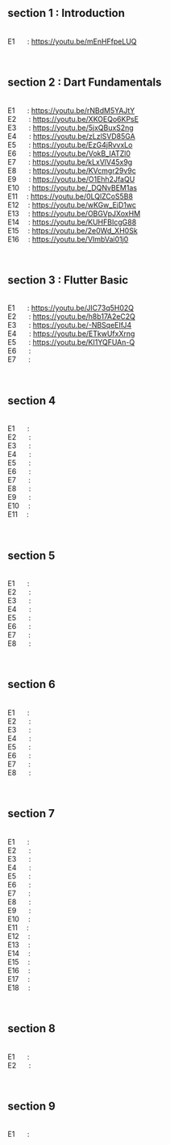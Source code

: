 ## section 1 : Introduction
<br/> E1    &ensp;&emsp;: https://youtu.be/mEnHFfpeLUQ 

&emsp;
## section 2 : Dart Fundamentals
<br/> E1    &ensp;&emsp;: https://youtu.be/rNBdM5YAJtY
<br/> E2    &ensp;&emsp;: https://youtu.be/XKOEQo6KPsE
<br/> E3    &ensp;&emsp;: https://youtu.be/5jxQBuxS2ng
<br/> E4    &ensp;&emsp;: https://youtu.be/zLzlSVD85GA
<br/> E5    &ensp;&emsp;: https://youtu.be/EzG4jRvvxLo
<br/> E6    &ensp;&emsp;: https://youtu.be/VokB_IATZl0
<br/> E7    &ensp;&emsp;: https://youtu.be/kLxVlV45x9g
<br/> E8    &ensp;&emsp;: https://youtu.be/KVcmgr29v9c
<br/> E9    &ensp;&emsp;: https://youtu.be/O1Ehh2JfaQU
<br/> E10   &emsp;: https://youtu.be/_DQNvBEM1as
<br/> E11   &emsp;: https://youtu.be/0LQlZCoS5B8
<br/> E12   &emsp;: https://youtu.be/wKGw_EjD1wc
<br/> E13   &emsp;: https://youtu.be/OBGVpJXoxHM
<br/> E14   &emsp;: https://youtu.be/KUHFBIcgG88
<br/> E15   &emsp;: https://youtu.be/2e0Wd_XH0Sk
<br/> E16   &emsp;: https://youtu.be/VImbVai01j0

&emsp;
## section 3 : Flutter Basic
<br/> E1    &ensp;&emsp;: https://youtu.be/JIC73q5H02Q
<br/> E2    &ensp;&emsp;: https://youtu.be/h8b17A2eC2Q
<br/> E3    &ensp;&emsp;: https://youtu.be/-NBSqeEIfJ4
<br/> E4    &ensp;&emsp;: https://youtu.be/ETkwUfxXrng
<br/> E5    &ensp;&emsp;: https://youtu.be/KI1YQFUAn-Q
<br/> E6    &ensp;&emsp;: 
<br/> E7    &ensp;&emsp;: 

&emsp;
## section 4
<br/> E1    &ensp;&emsp;: 
<br/> E2    &ensp;&emsp;: 
<br/> E3    &ensp;&emsp;: 
<br/> E4    &ensp;&emsp;: 
<br/> E5    &ensp;&emsp;: 
<br/> E6    &ensp;&emsp;: 
<br/> E7    &ensp;&emsp;: 
<br/> E8    &ensp;&emsp;: 
<br/> E9    &ensp;&emsp;: 
<br/> E10   &emsp;: 
<br/> E11   &emsp;: 

&emsp;
## section 5
<br/> E1    &ensp;&emsp;: 
<br/> E2    &ensp;&emsp;: 
<br/> E3    &ensp;&emsp;: 
<br/> E4    &ensp;&emsp;: 
<br/> E5    &ensp;&emsp;: 
<br/> E6    &ensp;&emsp;: 
<br/> E7    &ensp;&emsp;: 
<br/> E8    &ensp;&emsp;: 

&emsp;
## section 6
<br/> E1    &ensp;&emsp;: 
<br/> E2    &ensp;&emsp;: 
<br/> E3    &ensp;&emsp;: 
<br/> E4    &ensp;&emsp;: 
<br/> E5    &ensp;&emsp;: 
<br/> E6    &ensp;&emsp;: 
<br/> E7    &ensp;&emsp;: 
<br/> E8    &ensp;&emsp;: 

&emsp;
## section 7
<br/> E1    &ensp;&emsp;: 
<br/> E2    &ensp;&emsp;: 
<br/> E3    &ensp;&emsp;: 
<br/> E4    &ensp;&emsp;: 
<br/> E5    &ensp;&emsp;: 
<br/> E6    &ensp;&emsp;: 
<br/> E7    &ensp;&emsp;: 
<br/> E8    &ensp;&emsp;: 
<br/> E9    &ensp;&emsp;:
<br/> E10   &emsp;:
<br/> E11   &emsp;: 
<br/> E12   &emsp;: 
<br/> E13   &emsp;: 
<br/> E14   &emsp;: 
<br/> E15   &emsp;: 
<br/> E16   &emsp;: 
<br/> E17   &emsp;: 
<br/> E18   &emsp;: 

&emsp;
## section 8
<br/> E1    &ensp;&emsp;: 
<br/> E2    &ensp;&emsp;: 

&emsp;
## section 9
<br/> E1    &ensp;&emsp;: 